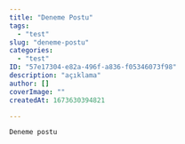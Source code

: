```yaml
---
title: "Deneme Postu"
tags:
  - "test"
slug: "deneme-postu"
categories:
  - "test"
ID: "57e17304-e82a-496f-a836-f05346073f98"
description: "açıklama"
author: []
coverImage: ""
createdAt: 1673630394821

---
```

	Deneme postu			
